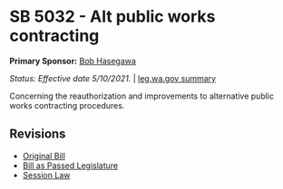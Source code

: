 # SB 5032 - Alt public works contracting
**Primary Sponsor:** [Bob Hasegawa](/person/leg/bob.hasegawa.md)

*Status: Effective date 5/10/2021.* | [leg.wa.gov summary](https://app.leg.wa.gov/billsummary?BillNumber=5032&Year=2021)

Concerning the reauthorization and improvements to alternative public works contracting procedures.

## Revisions
* [Original Bill](1/)
* [Bill as Passed Legislature](1/)
* [Session Law](1/)